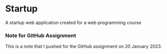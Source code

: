 # Startup
A startup web application created for a web programming course

### Note for GitHub Assignment
This is a note that I pushed for the GitHub assignment on 20 January 2023.
